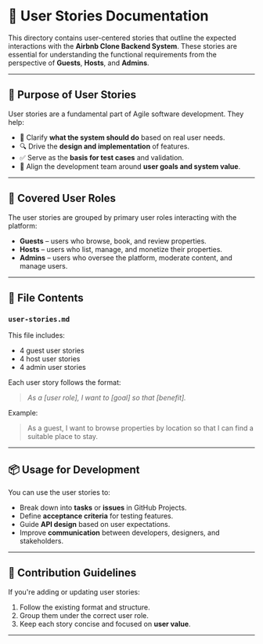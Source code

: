 # 📂 User Stories Documentation

This directory contains user-centered stories that outline the expected interactions with the **Airbnb Clone Backend System**. These stories are essential for understanding the functional requirements from the perspective of **Guests**, **Hosts**, and **Admins**.

---

## 📘 Purpose of User Stories

User stories are a fundamental part of Agile software development. They help:

- 📌 Clarify **what the system should do** based on real user needs.
- 🔍 Drive the **design and implementation** of features.
- ✅ Serve as the **basis for test cases** and validation.
- 👥 Align the development team around **user goals and system value**.

---

## 👤 Covered User Roles

The user stories are grouped by primary user roles interacting with the platform:

- **Guests** – users who browse, book, and review properties.
- **Hosts** – users who list, manage, and monetize their properties.
- **Admins** – users who oversee the platform, moderate content, and manage users.

---

## 📄 File Contents

### `user-stories.md`
This file includes:

- 4 guest user stories  
- 4 host user stories  
- 4 admin user stories  

Each user story follows the format:

> _As a [user role], I want to [goal] so that [benefit]._  

Example:
> As a guest, I want to browse properties by location so that I can find a suitable place to stay.

---

## 📦 Usage for Development

You can use the user stories to:

- Break down into **tasks** or **issues** in GitHub Projects.
- Define **acceptance criteria** for testing features.
- Guide **API design** based on user expectations.
- Improve **communication** between developers, designers, and stakeholders.

---

## 📌 Contribution Guidelines

If you're adding or updating user stories:

1. Follow the existing format and structure.
2. Group them under the correct user role.
3. Keep each story concise and focused on **user value**.

---